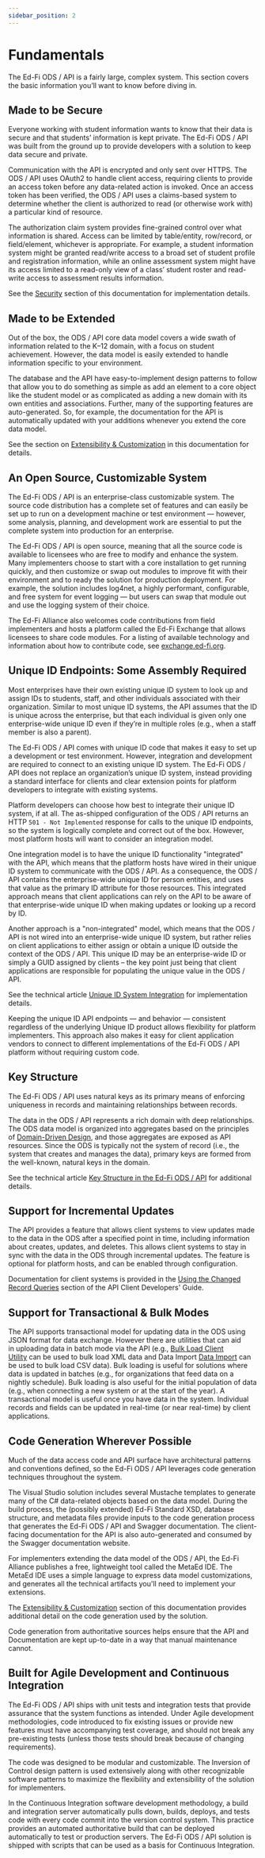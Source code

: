 ```yaml
---
sidebar_position: 2
---
```


# Fundamentals

The Ed-Fi ODS / API is a fairly large, complex system. This section covers the
basic information you’ll want to know before diving in.

## Made to be Secure

Everyone working with student information wants to know that their data is
secure and that students’ information is kept private. The Ed-Fi ODS / API was
built from the ground up to provide developers with a solution to keep data
secure and private.

Communication with the API is encrypted and only sent over HTTPS. The ODS / API
uses OAuth2 to handle client access, requiring clients to provide an access
token before any data-related action is invoked. Once an access token has been
verified, the ODS / API uses a claims-based system to determine whether the
client is authorized to read (or otherwise work with) a particular kind of
resource.

The authorization claim system provides fine-grained control over what
information is shared. Access can be limited by table/entity, row/record, or
field/element, whichever is appropriate. For example, a student information
system might be granted read/write access to a broad set of student profile and
registration information, while an online assessment system might have its
access limited to a read-only view of a class’ student roster and read-write
access to assessment results information.

See the [Security](./security/readme.md) section of this documentation for
implementation details.

## Made to be Extended

Out of the box, the ODS / API core data model covers a wide swath of information
related to the K–12 domain, with a focus on student achievement. However, the
data model is easily extended to handle information specific to your
environment.

The database and the API have easy-to-implement design patterns to follow that
allow you to do something as simple as add an element to a core object like the
student model or as complicated as adding a new domain with its own entities and
associations. Further, many of the supporting features are auto-generated. So,
for example, the documentation for the API is automatically updated with your
additions whenever you extend the core data model.

See the section on [Extensibility &
Customization](./extensibility-customization/readme.md)
in this documentation for details.

## An Open Source, Customizable System

The Ed-Fi ODS / API is an enterprise-class customizable system. The source code
distribution has a complete set of features and can easily be set up to run on a
development machine or test environment — however, some analysis, planning, and
development work are essential to put the complete system into production for an
enterprise.

The Ed-Fi ODS / API is open source, meaning that all the source code is
available to licensees who are free to modify and enhance the system. Many
implementers choose to start with a core installation to get running quickly,
and then customize or swap out modules to improve fit with their environment and
to ready the solution for production deployment. For example, the solution
includes log4net, a highly performant, configurable, and free system for event
logging — but users can swap that module out and use the logging system of their
choice.

The Ed-Fi Alliance also welcomes code contributions from field implementers and
hosts a platform called the Ed-Fi Exchange that allows licensees to share code
modules. For a listing of available technology and information about how to contribute code, see [exchange.ed-fi.org](http://exchange.ed-fi.org/).

## Unique ID Endpoints: Some Assembly Required

Most enterprises have their own existing unique ID system to look up and assign
IDs to students, staff, and other individuals associated with their
organization. Similar to most unique ID systems, the API assumes that the ID is
unique across the enterprise, but that each individual is given only one
enterprise-wide unique ID even if they’re in multiple roles (e.g., when a staff
member is also a parent).

The Ed-Fi ODS / API comes with unique ID code that makes it easy to set up a
development or test environment. However, integration and development are
required to connect to an existing unique ID system. The Ed-Fi ODS / API does
not replace an organization’s unique ID system, instead providing a standard
interface for clients and clear extension points for platform developers to
integrate with existing systems.

Platform developers can choose how best to integrate their unique ID system, if
at all. The as-shipped configuration of the ODS / API returns an HTTP `501 - Not
Implemented` response for calls to the unique ID endpoints, so the system is
logically complete and correct out of the box. However, most platform hosts will
want to consider an integration model.

One integration model is to have the unique ID functionality "integrated" with
the API, which means that the platform hosts have wired in their unique ID
system to communicate with the ODS / API. As a consequence, the ODS / API
contains the enterprise-wide unique ID for person entities, and uses that value
as the primary ID attribute for those resources. This integrated approach means
that client applications can rely on the API to be aware of that enterprise-wide
unique ID when making updates or looking up a record by ID.

Another approach is a "non-integrated" model, which means that the ODS / API is
not wired into an enterprise-wide unique ID system, but rather relies on client
applications to either assign or obtain a unique ID outside the context of the
ODS / API. This unique ID may be an enterprise-wide ID or simply a GUID assigned
by clients – the key point just being that client applications are responsible
for populating the unique value in the ODS / API.

See the technical article [Unique ID System
Integration](../technical-articles/unique-id-system-integration.md) for
implementation details.

Keeping the unique ID API endpoints — and behavior — consistent regardless of
the underlying Unique ID product allows flexibility for platform implementers.
This approach also makes it easy for client application vendors to connect to
different implementations of the Ed-Fi ODS / API platform without requiring
custom code.

## Key Structure

The Ed-Fi ODS / API uses natural keys as its primary means of enforcing
uniqueness in records and maintaining relationships between records.

The data in the ODS / API represents a rich domain with deep relationships. The
ODS data model is organized into aggregates based on the principles of
[Domain-Driven Design](https://en.wikipedia.org/wiki/Domain-driven_design), and
those aggregates are exposed as API resources. Since the ODS is typically not
the system of record (i.e., the system that creates and manages the data),
primary keys are formed from the well-known, natural keys in the domain.

See the technical article [Key Structure in the Ed-Fi ODS /
API](../technical-articles/key-structure-in-the-ed-fi-ods-api.md)
for additional details.

## Support for Incremental Updates

The API provides a feature that allows client systems to view updates made to
the data in the ODS after a specified point in time, including information about
creates, updates, and deletes. This allows client systems to stay in sync with
the data in the ODS through incremental updates. The feature is optional for
platform hosts, and can be enabled through configuration.

Documentation for client systems is provided in the [Using the Changed Record Queries](../client-developers-guide/using-the-changed-record-queries.md) section of the API Client Developers' Guide.

## Support for Transactional & Bulk Modes

The API supports transactional model for updating data in the ODS using JSON
format for data exchange. However there are utilities that can aid in uploading
data in batch mode via the API (e.g., [Bulk Load Client
Utility](./utilities/bulk-load-client-utility.md) can
be used to bulk load XML data and Data Import [Data
Import](/reference/data-import) can be
used to bulk load CSV data). Bulk loading is useful for solutions where data is
updated in batches (e.g., for organizations that feed data on a nightly
schedule). Bulk loading is also useful for the initial population of data (e.g.,
when connecting a new system or at the start of the year). A transactional model
is useful once you have data in the system. Individual records and fields can be
updated in real-time (or near real-time) by client applications.

## Code Generation Wherever Possible

Much of the data access code and API surface have architectural patterns and
conventions defined, so the Ed-Fi ODS / API leverages code generation techniques
throughout the system.

The Visual Studio solution includes several Mustache templates to generate many
of the C# data-related objects based on the data model. During the build
process, the (possibly extended) Ed-Fi Standard XSD, database structure, and
metadata files provide inputs to the code generation process that generates the
Ed-Fi ODS / API and Swagger documentation. The client-facing documentation for
the API is also auto-generated and consumed by the Swagger documentation
website.

For implementers extending the data model of the ODS / API, the Ed-Fi Alliance
publishes a free, lightweight tool called the MetaEd IDE. The MetaEd IDE uses a
simple language to express data model customizations, and generates all the
technical artifacts you'll need to implement your extensions.

The [Extensibility &amp; Customization](./extensibility-customization/readme.md) section of this documentation provides additional detail on the code generation used by the solution.

Code generation from authoritative sources helps ensure that the API and
Documentation are kept up-to-date in a way that manual maintenance cannot.

## Built for Agile Development and Continuous Integration

The Ed-Fi ODS / API ships with unit tests and integration tests that provide
assurance that the system functions as intended. Under Agile development
methodologies, code introduced to fix existing issues or provide new features
must have accompanying test coverage, and should not break any pre-existing
tests (unless those tests should break because of changing requirements).

The code was designed to be modular and customizable. The Inversion of Control
design pattern is used extensively along with other recognizable software
patterns to maximize the flexibility and extensibility of the solution for
implementers.

In the Continuous Integration software development methodology, a build and
integration server automatically pulls down, builds, deploys, and tests code
with every code commit into the version control system. This practice provides
an automated authoritative build that can be deployed automatically to test or
production servers. The Ed-Fi ODS / API solution is shipped with scripts that
can be used as a basis for Continuous Integration.
